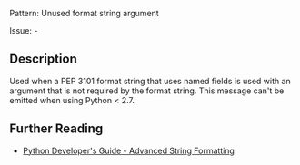 Pattern: Unused format string argument

Issue: -

## Description

Used when a PEP 3101 format string that uses named fields is used with an argument that is not required by the format string. This message can't be emitted when using Python < 2.7.

## Further Reading

* [Python Developer's Guide - Advanced String Formatting](https://www.python.org/dev/peps/pep-3101)
